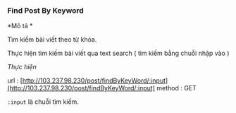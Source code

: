 ### Find Post By Keyword 

*Mô tả *

Tìm kiếm bài viết theo từ khóa.

Thực hiện tìm kiếm bài viết qua text search ( tìm kiếm bằng chuỗi nhập vào )

*Thực hiện*

url : [http://103.237.98.230/post/findByKeyWord/:input](http://103.237.98.230/post/findByKeyWord/:input)
method : GET 

`:input` là chuỗi tìm kiếm.
